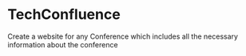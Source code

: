# TechConfluence
Create a website for any Conference which includes all the necessary information about the conference
